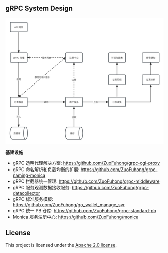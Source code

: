 ## gRPC System Design

![Architecture](./docs/Architecture.jpg)

**基建设施**

- gRPC 透明代理解决方案: https://github.com/ZuoFuhong/grpc-cgi-proxy
- gRPC 命名解析和负载均衡的扩展: https://github.com/ZuoFuhong/grpc-naming-monica
- gRPC 拦截器统一管理: https://github.com/ZuoFuhong/grpc-middleware
- gRPC 服务观测数据接收服务: https://github.com/ZuoFuhong/grpc-datacollector
- gRPC 标准服务模板: https://github.com/ZuoFuhong/go_wallet_manage_svr
- gRPC 统一 PB 仓库: https://github.com/ZuoFuhong/grpc-standard-pb
- Monica 服务注册中心: https://github.com/ZuoFuhong/monica

## License

This project is licensed under the [Apache 2.0 license](https://github.com/ZuoFuhong/grpc-system-design/blob/master/LICENSE).